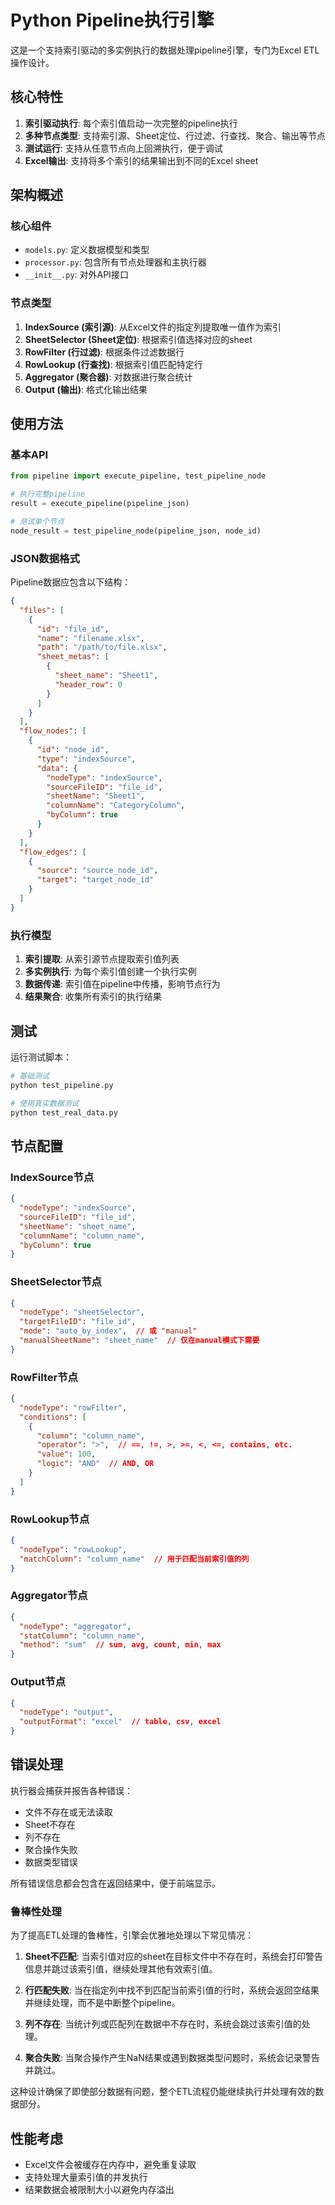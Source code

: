 # Python Pipeline执行引擎

这是一个支持索引驱动的多实例执行的数据处理pipeline引擎，专门为Excel ETL操作设计。

## 核心特性

1. **索引驱动执行**: 每个索引值启动一次完整的pipeline执行
2. **多种节点类型**: 支持索引源、Sheet定位、行过滤、行查找、聚合、输出等节点
3. **测试运行**: 支持从任意节点向上回溯执行，便于调试
4. **Excel输出**: 支持将多个索引的结果输出到不同的Excel sheet

## 架构概述

### 核心组件

- `models.py`: 定义数据模型和类型
- `processor.py`: 包含所有节点处理器和主执行器
- `__init__.py`: 对外API接口

### 节点类型

1. **IndexSource (索引源)**: 从Excel文件的指定列提取唯一值作为索引
2. **SheetSelector (Sheet定位)**: 根据索引值选择对应的sheet
3. **RowFilter (行过滤)**: 根据条件过滤数据行
4. **RowLookup (行查找)**: 根据索引值匹配特定行
5. **Aggregator (聚合器)**: 对数据进行聚合统计
6. **Output (输出)**: 格式化输出结果

## 使用方法

### 基本API

```python
from pipeline import execute_pipeline, test_pipeline_node

# 执行完整pipeline
result = execute_pipeline(pipeline_json)

# 测试单个节点
node_result = test_pipeline_node(pipeline_json, node_id)
```

### JSON数据格式

Pipeline数据应包含以下结构：

```json
{
  "files": [
    {
      "id": "file_id",
      "name": "filename.xlsx",
      "path": "/path/to/file.xlsx",
      "sheet_metas": [
        {
          "sheet_name": "Sheet1",
          "header_row": 0
        }
      ]
    }
  ],
  "flow_nodes": [
    {
      "id": "node_id",
      "type": "indexSource",
      "data": {
        "nodeType": "indexSource",
        "sourceFileID": "file_id",
        "sheetName": "Sheet1",
        "columnName": "CategoryColumn",
        "byColumn": true
      }
    }
  ],
  "flow_edges": [
    {
      "source": "source_node_id",
      "target": "target_node_id"
    }
  ]
}
```

### 执行模型

1. **索引提取**: 从索引源节点提取索引值列表
2. **多实例执行**: 为每个索引值创建一个执行实例
3. **数据传递**: 索引值在pipeline中传播，影响节点行为
4. **结果聚合**: 收集所有索引的执行结果

## 测试

运行测试脚本：

```bash
# 基础测试
python test_pipeline.py

# 使用真实数据测试
python test_real_data.py
```

## 节点配置

### IndexSource节点

```json
{
  "nodeType": "indexSource",
  "sourceFileID": "file_id",
  "sheetName": "sheet_name",
  "columnName": "column_name",
  "byColumn": true
}
```

### SheetSelector节点

```json
{
  "nodeType": "sheetSelector", 
  "targetFileID": "file_id",
  "mode": "auto_by_index",  // 或 "manual"
  "manualSheetName": "sheet_name"  // 仅在manual模式下需要
}
```

### RowFilter节点

```json
{
  "nodeType": "rowFilter",
  "conditions": [
    {
      "column": "column_name",
      "operator": ">",  // ==, !=, >, >=, <, <=, contains, etc.
      "value": 100,
      "logic": "AND"  // AND, OR
    }
  ]
}
```

### RowLookup节点

```json
{
  "nodeType": "rowLookup",
  "matchColumn": "column_name"  // 用于匹配当前索引值的列
}
```

### Aggregator节点

```json
{
  "nodeType": "aggregator",
  "statColumn": "column_name",
  "method": "sum"  // sum, avg, count, min, max
}
```

### Output节点

```json
{
  "nodeType": "output",
  "outputFormat": "excel"  // table, csv, excel
}
```

## 错误处理

执行器会捕获并报告各种错误：

- 文件不存在或无法读取
- Sheet不存在
- 列不存在  
- 聚合操作失败
- 数据类型错误

所有错误信息都会包含在返回结果中，便于前端显示。

### 鲁棒性处理

为了提高ETL处理的鲁棒性，引擎会优雅地处理以下常见情况：

1. **Sheet不匹配**: 当索引值对应的sheet在目标文件中不存在时，系统会打印警告信息并跳过该索引值，继续处理其他有效索引值。

2. **行匹配失败**: 当在指定列中找不到匹配当前索引值的行时，系统会返回空结果并继续处理，而不是中断整个pipeline。

3. **列不存在**: 当统计列或匹配列在数据中不存在时，系统会跳过该索引值的处理。

4. **聚合失败**: 当聚合操作产生NaN结果或遇到数据类型问题时，系统会记录警告并跳过。

这种设计确保了即使部分数据有问题，整个ETL流程仍能继续执行并处理有效的数据部分。

## 性能考虑

- Excel文件会被缓存在内存中，避免重复读取
- 支持处理大量索引值的并发执行
- 结果数据会被限制大小以避免内存溢出 